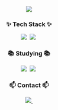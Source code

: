 <div align="center">
  <img src="https://private-user-images.githubusercontent.com/138412265/308432720-665780ae-a32e-4afb-a93a-eec05e01b126.png?jwt=eyJhbGciOiJIUzI1NiIsInR5cCI6IkpXVCJ9.eyJpc3MiOiJnaXRodWIuY29tIiwiYXVkIjoicmF3LmdpdGh1YnVzZXJjb250ZW50LmNvbSIsImtleSI6ImtleTUiLCJleHAiOjE3MDkwOTg5NTksIm5iZiI6MTcwOTA5ODY1OSwicGF0aCI6Ii8xMzg0MTIyNjUvMzA4NDMyNzIwLTY2NTc4MGFlLWEzMmUtNGFmYi1hOTNhLWVlYzA1ZTAxYjEyNi5wbmc_WC1BbXotQWxnb3JpdGhtPUFXUzQtSE1BQy1TSEEyNTYmWC1BbXotQ3JlZGVudGlhbD1BS0lBVkNPRFlMU0E1M1BRSzRaQSUyRjIwMjQwMjI4JTJGdXMtZWFzdC0xJTJGczMlMkZhd3M0X3JlcXVlc3QmWC1BbXotRGF0ZT0yMDI0MDIyOFQwNTM3MzlaJlgtQW16LUV4cGlyZXM9MzAwJlgtQW16LVNpZ25hdHVyZT01NzhmNGY0ZDkzOWNkNjE2OTQ2NGI1Y2Y4MDQzNTg3NGU0MTFhNzJjNWM4NTFjMzI2ZTM0NWNhM2I5MzI5NjM4JlgtQW16LVNpZ25lZEhlYWRlcnM9aG9zdCZhY3Rvcl9pZD0wJmtleV9pZD0wJnJlcG9faWQ9MCJ9.Jjd1EBqpBgszU4q3Lesr2iVwgFKtZjqNfmiH5xuuorw" />
</div>

<h3 align="center">✨ Tech Stack ✨</h3>
<div align="center">
  <img src="https://img.shields.io/badge/python-3670A0?style=for-the-badge&logo=python&logoColor=ffdd54" />&nbsp
  <img src="https://img.shields.io/badge/r-150458.svg?style=for-the-badge&logo=r&logoColor=white" />&nbsp
</div>

<h3 align="center">📚 Studying 📚</h3>
<div align="center">
  <img src="https://img.shields.io/badge/tax & accounting-007ACC.svg?style=for-the-badge&logoColor=white" />&nbsp
  <img src="https://img.shields.io/badge/Department of Statistics and Data Science-FF4154?style=for-the-badge&logoColor=white" />&nbsp
</div>


<h3 align="center">📫 Contact 📫</h3>
<div align="center">

  <a href="mailto:mhchoi1214@gmail.com">
    <img
      src="https://img.shields.io/badge/mhchoi1214@gmail.com-D14836?style=for-the-badge&logo=gmail&logoColor=white"/>&nbsp
  </a>
</div>
